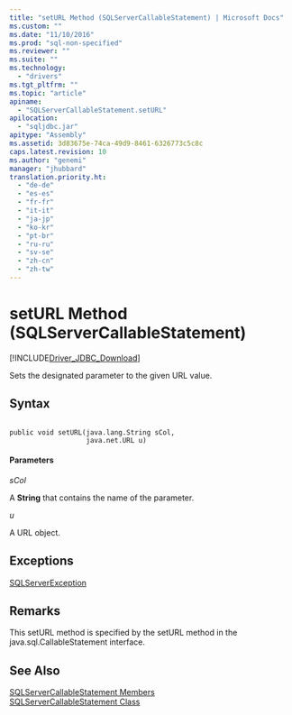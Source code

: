```yaml
---
title: "setURL Method (SQLServerCallableStatement) | Microsoft Docs"
ms.custom: ""
ms.date: "11/10/2016"
ms.prod: "sql-non-specified"
ms.reviewer: ""
ms.suite: ""
ms.technology: 
  - "drivers"
ms.tgt_pltfrm: ""
ms.topic: "article"
apiname: 
  - "SQLServerCallableStatement.setURL"
apilocation: 
  - "sqljdbc.jar"
apitype: "Assembly"
ms.assetid: 3d83675e-74ca-49d9-8461-6326773c5c8c
caps.latest.revision: 10
ms.author: "genemi"
manager: "jhubbard"
translation.priority.ht: 
  - "de-de"
  - "es-es"
  - "fr-fr"
  - "it-it"
  - "ja-jp"
  - "ko-kr"
  - "pt-br"
  - "ru-ru"
  - "sv-se"
  - "zh-cn"
  - "zh-tw"
---
```

# setURL Method (SQLServerCallableStatement)
[!INCLUDE[Driver_JDBC_Download](../../../connect/jdbc/includes)]

  Sets the designated parameter to the given URL value.  
  
## Syntax  
  
```  
  
public void setURL(java.lang.String sCol,  
                   java.net.URL u)  
```  
  
#### Parameters  
 *sCol*  
  
 A **String** that contains the name of the parameter.  
  
 *u*  
  
 A URL object.  
  
## Exceptions  
 [SQLServerException](../../../connect/jdbc/reference/sqlserverexception-class.md)  
  
## Remarks  
 This setURL method is specified by the setURL method in the java.sql.CallableStatement interface.  
  
## See Also  
 [SQLServerCallableStatement Members](../../../connect/jdbc/reference/sqlservercallablestatement-members.md)   
 [SQLServerCallableStatement Class](../../../connect/jdbc/reference/sqlservercallablestatement-class.md)  
  
  